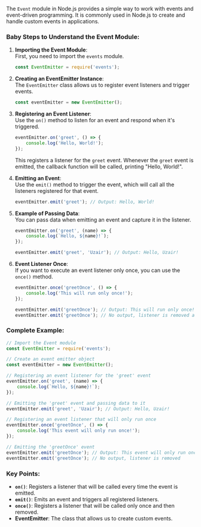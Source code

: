 The `Event` module in Node.js provides a simple way to work with events and event-driven programming. It is commonly used in Node.js to create and handle custom events in applications.

### Baby Steps to Understand the Event Module:

1. **Importing the Event Module**:  
   First, you need to import the `events` module.

   ```javascript
   const EventEmitter = require('events');
   ```

2. **Creating an EventEmitter Instance**:  
   The `EventEmitter` class allows us to register event listeners and trigger events.

   ```javascript
   const eventEmitter = new EventEmitter();
   ```

3. **Registering an Event Listener**:  
   Use the `on()` method to listen for an event and respond when it's triggered.

   ```javascript
   eventEmitter.on('greet', () => {
       console.log('Hello, World!');
   });
   ```

   This registers a listener for the `greet` event. Whenever the `greet` event is emitted, the callback function will be called, printing "Hello, World!".

4. **Emitting an Event**:  
   Use the `emit()` method to trigger the event, which will call all the listeners registered for that event.

   ```javascript
   eventEmitter.emit('greet'); // Output: Hello, World!
   ```

5. **Example of Passing Data**:  
   You can pass data when emitting an event and capture it in the listener.

   ```javascript
   eventEmitter.on('greet', (name) => {
       console.log(`Hello, ${name}!`);
   });

   eventEmitter.emit('greet', 'Uzair'); // Output: Hello, Uzair!
   ```

6. **Event Listener Once**:  
   If you want to execute an event listener only once, you can use the `once()` method.

   ```javascript
   eventEmitter.once('greetOnce', () => {
       console.log('This will run only once!');
   });

   eventEmitter.emit('greetOnce'); // Output: This will run only once!
   eventEmitter.emit('greetOnce'); // No output, listener is removed after first call
   ```

### Complete Example:

```javascript
// Import the Event module
const EventEmitter = require('events');

// Create an event emitter object
const eventEmitter = new EventEmitter();

// Registering an event listener for the 'greet' event
eventEmitter.on('greet', (name) => {
    console.log(`Hello, ${name}!`);
});

// Emitting the 'greet' event and passing data to it
eventEmitter.emit('greet', 'Uzair'); // Output: Hello, Uzair!

// Registering an event listener that will only run once
eventEmitter.once('greetOnce', () => {
    console.log('This event will only run once!');
});

// Emitting the 'greetOnce' event
eventEmitter.emit('greetOnce'); // Output: This event will only run once!
eventEmitter.emit('greetOnce'); // No output, listener is removed
```

### Key Points:
- **`on()`**: Registers a listener that will be called every time the event is emitted.
- **`emit()`**: Emits an event and triggers all registered listeners.
- **`once()`**: Registers a listener that will be called only once and then removed.
- **EventEmitter**: The class that allows us to create custom events.